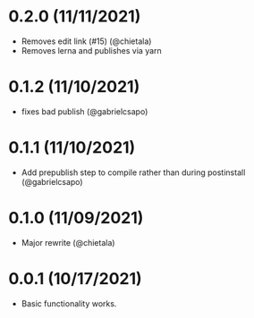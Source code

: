 # 0.2.0 (11/11/2021)

- Removes edit link (#15) (@chietala)
- Removes lerna and publishes via yarn

# 0.1.2 (11/10/2021)

- fixes bad publish (@gabrielcsapo)

# 0.1.1 (11/10/2021)

- Add prepublish step to compile rather than during postinstall (@gabrielcsapo)

# 0.1.0 (11/09/2021)

- Major rewrite (@chietala)

# 0.0.1 (10/17/2021)

- Basic functionality works.
